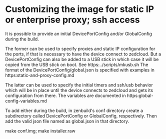 # Customizing the image for static IP or enterprise proxy; ssh access

It is possible to provide an initial DevicePortConfig and/or GlobalConfig
during the build.

The former can be used to specify proxies and static IP configuration for
the ports, if that is necessary to have the device connect to zedcloud.
But a DevicePortConfig can also be added to a USB stick in which case it
will be copied from the USB stick on boot. See https:../scripts/mkusb.sh
The format of the DevicePortConfig/global.json is specified with examples in
https:static-and-proxy-config.md

The latter can be used to specify the initial timers and ssh/usb behavior
which will be in place until the device connects to zedcloud and gets its
configuration from there. The variables are documented in https:global-config-variables.md


To add either during the build, in zenbuild's conf directory create a
subdirectory called DevicePortConfig or GlobalConfig, respectively.
Then add the valid json file named as global.json in that directory.

make conf.img; make installer.raw
